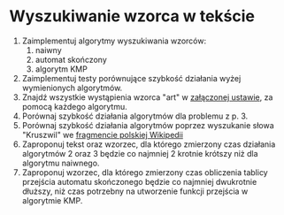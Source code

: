 # Wyszukiwanie wzorca w tekście

1. Zaimplementuj algorytmy wyszukiwania wzorców:
   1. naiwny
   2. automat skończony
   3. algorytm KMP 
2. Zaimplementuj testy porównujące szybkość działania wyżej wymienionych algorytmów.
3. Znajdź wszystkie wystąpienia wzorca "art" w  [załączonej ustawie](1997_714.txt), za pomocą każdego algorytmu.
3. Porównaj szybkość działania algorytmów dla problemu z p. 3.
4. Porównaj szybkość działania algorytmów poprzez wyszukanie słowa "Kruszwil" we [fragmencie polskiej Wikipedii](http://apohllo.pl/texts/wikipedia-tail-kruszwil.txt.gz)
5. Zaproponuj tekst oraz wzorzec, dla którego zmierzony czas działania algorytmów 2 oraz 3 będzie co najmniej 2 krotnie krótszy niż dla algorytmu naiwnego.
6. Zaproponuj wzorzec, dla którego zmierzony czas obliczenia tablicy przejścia automatu skończonego będzie co najmniej dwukrotnie
   dłuższy, niż czas potrzebny na utworzenie funkcji przejścia w algorytmie KMP.
